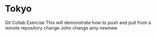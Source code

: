 # Tokyo
Git Collab Exercise
This will demonstrate how to push and pull from a remote repository
change John
change amy
newnew
